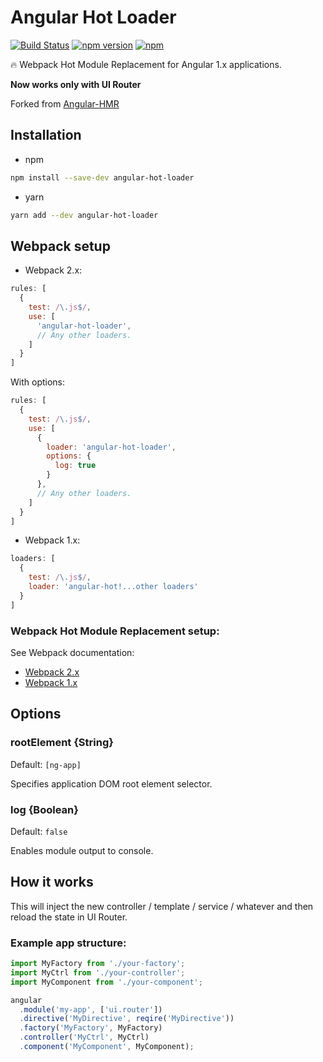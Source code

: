 # Angular Hot Loader

[![Build Status](https://travis-ci.org/vitaliy-bobrov/angular-hot-loader.svg?branch=master)](https://travis-ci.org/vitaliy-bobrov/angular-hot-loader)
[![npm version](https://badge.fury.io/js/angular-hot-loader.svg)](https://badge.fury.io/js/angular-hot-loader)
[![npm](https://img.shields.io/npm/dt/angular-hot-loader.svg)](https://github.com/vitaliy-bobrov/angular-hot-loader)

🔥 Webpack Hot Module Replacement for Angular 1.x applications.

**Now works only with UI Router**

Forked from [Angular-HMR](https://github.com/yargalot/Angular-HMR)

## Installation
  - npm
  ```bash
  npm install --save-dev angular-hot-loader
  ```

  - yarn
  ```bash
  yarn add --dev angular-hot-loader
  ```

## Webpack setup

* Webpack 2.x:
```js
rules: [
  {
    test: /\.js$/,
    use: [
      'angular-hot-loader',
      // Any other loaders.
    ]
  }
]
```

With options:

```js
rules: [
  {
    test: /\.js$/,
    use: [
      {
        loader: 'angular-hot-loader',
        options: {
          log: true
        }
      },
      // Any other loaders.
    ]
  }
]
```

* Webpack 1.x:
```js
loaders: [
  {
    test: /\.js$/,
    loader: 'angular-hot!...other loaders'
  }
]
```

### Webpack Hot Module Replacement setup:
See Webpack documentation:
- [Webpack 2.x](https://webpack.js.org/configuration/dev-server/#devserver-hot)
- [Webpack 1.x](http://webpack.github.io/docs/hot-module-replacement-with-webpack.html)

## Options

### rootElement {String}
Default: `[ng-app]`

Specifies application DOM root element selector.

### log {Boolean}
Default: `false`

Enables module output to console.

## How it works
This will inject the new controller / template / service / whatever and then reload the state in UI Router.

### Example app structure:

```js
import MyFactory from './your-factory';
import MyCtrl from './your-controller';
import MyComponent from './your-component';

angular
  .module('my-app', ['ui.router'])
  .directive('MyDirective', reqire('MyDirective'))
  .factory('MyFactory', MyFactory)
  .controller('MyCtrl', MyCtrl)
  .component('MyComponent', MyComponent);
```
